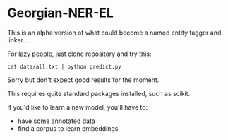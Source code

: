 # Georgian-NER-EL

This is an alpha version of what could become a named entity tagger and linker...

For lazy people, just clone repository and try this:

```cat data/all.txt | python predict.py```

Sorry but don't expect good results for the moment.

This requires quite standard packages installed, such as scikit.

If you'd like to learn a new model, you'll have to:

- have some annotated data
- find a corpus to learn embeddings
